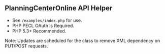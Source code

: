 ## PlanningCenterOnline API Helper

* See `/examples/index.php` for use.
* PHP PECL OAuth is Required.
* PHP 5.3+ Recommended. 


Note: Updates are scheduled for the class to remove XML dependency on PUT/POST requests. 